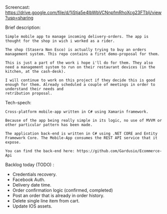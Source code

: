 Screencast: https://drive.google.com/file/d/1jStja5e4lbWbVCNnpfmRhoXcg23FTblj/view?usp=sharing

Brief description:

	Simple mobile app to manage incoming delivery-orders. The app is thought for the shop in wich i worked as a rider.
	
	The shop (Stasera Non Esco) is actually trying to buy an orders management system. This repo contains a first demo-proposal for them. 
	
	This is just a part of the work i hope i'll do for them. They also need a management system to run on their restaurant devices (in the kitchen, at the cash-desk).
	
	I will continue to work on this project if they decide this is good enough for them. Already scheduled a couple of meetings in order to understand their needs and
	retribution proposal.


	
Tech-spech:

	Cross-platform mobile-app written in C# using Xamarin framework. 
	
	Because of the app being really simple in its logic, no use of MVVM or other particular pattern has been made.
	
	The application back-end is written in C# using .NET CORE and Entity Framework Core. The Mobile-App consumes the REST API service that it expose.
	
	You can find the back-end here: https://github.com/Gardusio/Ecommerce-Api



Backlog today (TODO) :
- Credentials recovery.
- Facebook Auth.
- Delivery date time.
- Order confirmation logic (confirmed, completed)
- Post an order that is already in order history.
- Delete single line item from cart.
- Update IOS assets. 
